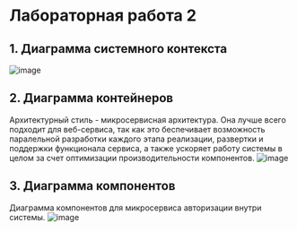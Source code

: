 # Лабораторная работа 2 

## 1. Диаграмма системного контекста
![image](lab22.png)

## 2. Диаграмма контейнеров
Архитектурный стиль - микросервисная архитектура. Она лучше всего подходит для веб-сервиса, так как это беспечивает возможность паралельной разработки каждого этапа реализации, развертки и поддержки функционала сервиса, а также ускоряет работу системы в целом за счет оптимизации производительности компонентов. 
![image](lab21.png)

## 3. Диаграмма компонентов
Диаграмма компонентов для микросервиса авторизации внутри системы. 
![image](lab23.png)
